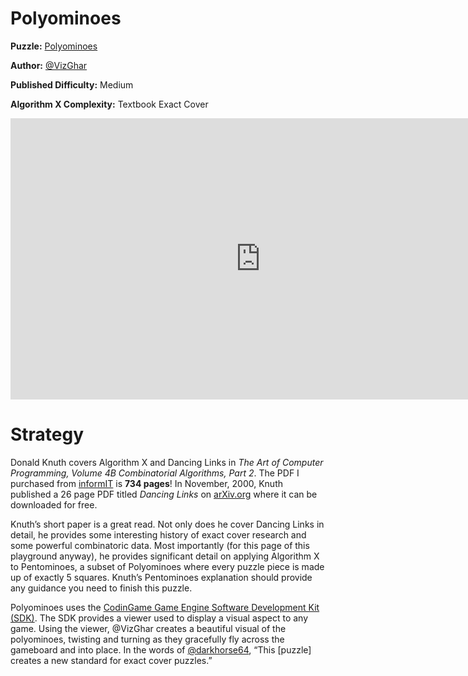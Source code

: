 # Polyominoes

__Puzzle:__ [Polyominoes](https://www.codingame.com/training/medium/polyominoes)

__Author:__ [@VizGhar](https://www.codingame.com/profile/c152bee9fe8dc90ac4f6b84505b59ebb9086993)

__Published Difficulty:__ Medium

__Algorithm X Complexity:__ Textbook Exact Cover

<iframe 
  src="https://www.codingame.com/replay/857826472" 
  width="800" 
  height="450" 
  frameborder="0" 
  allowfullscreen>
</iframe>

# Strategy

Donald Knuth covers Algorithm X and Dancing Links in _The Art of Computer Programming, Volume 4B Combinatorial Algorithms, Part 2_. The PDF I purchased from [informIT](https://www.informit.com/promotions/art-of-computer-programming-books-and-ebooks-140521) is __734 pages__! In November, 2000, Knuth published a 26 page PDF titled _Dancing Links_ on [arXiv.org](https://arxiv.org/abs/cs/0011047) where it can be downloaded for free.

Knuth’s short paper is a great read. Not only does he cover Dancing Links in detail, he provides some interesting history of exact cover research and some powerful combinatoric data. Most importantly (for this page of this playground anyway), he provides significant detail on applying Algorithm X to Pentominoes, a subset of Polyominoes where every puzzle piece is made up of exactly 5 squares. Knuth’s Pentominoes explanation should provide any guidance you need to finish this puzzle.

Polyominoes uses the [CodinGame Game Engine Software Development Kit (SDK)]( https://www.codingame.com/playgrounds/25775/codingame-sdk-documentation/introduction). The SDK provides a viewer used to display a visual aspect to any game. Using the viewer, @VizGhar creates a beautiful visual of the polyominoes, twisting and turning as they gracefully fly across the gameboard and into place. In the words of [@darkhorse64](https://www.codingame.com/profile/c9ebe76a83b33730956eda0534d6cad86053292), “This [puzzle] creates a new standard for exact cover puzzles.”
